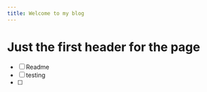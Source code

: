```yaml
---
title: Welcome to my blog
---
```


# Just the first header for the page

- [ ] Readme
- [ ] testing
- [ ] 
